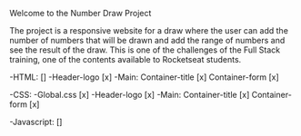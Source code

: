 Welcome to the Number Draw Project

The project is a responsive website for a draw where the user can add the number of numbers that will be drawn and add the range of numbers and see the result of the draw.
This is one of the challenges of the Full Stack training, one of the contents available to Rocketseat students.

-HTML: []
-Header-logo [x]
-Main: Container-title [x]
Container-form [x]

-CSS:
-Global.css [x]
-Header-logo [x]
-Main: Container-title [x]
Container-form [x]

-Javascript: []
